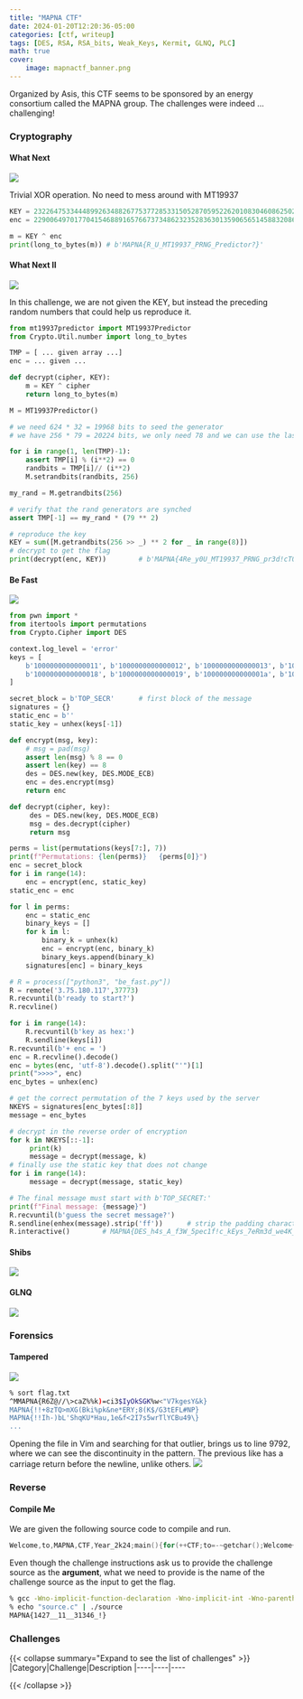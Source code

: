 ```yaml
---
title: "MAPNA CTF"
date: 2024-01-20T12:20:36-05:00
categories: [ctf, writeup]
tags: [DES, RSA, RSA_bits, Weak_Keys, Kermit, GLNQ, PLC]
math: true
cover:
    image: mapnactf_banner.png
---
```


Organized by Asis, this CTF seems to be sponsored by an energy consortium called the MAPNA group. The challenges were indeed ... challenging!
<!--more-->

### Cryptography

#### What Next
![](2024-01-21-13-07-05.png)

Trivial XOR operation. No need to mess around with MT19937
```python
KEY = 23226475334448992634882677537728533150528705952262010830460862502359965393545
enc = 2290064970177041546889165766737348623235283630135906565145883208626788551598431732

m = KEY ^ enc
print(long_to_bytes(m)) # b'MAPNA{R_U_MT19937_PRNG_Predictor?}'
```
#### What Next II
![](2024-01-21-13-07-35.png)

In this challenge, we are not given the KEY, but instead the preceding random numbers that could help us reproduce it. 

```python
from mt19937predictor import MT19937Predictor
from Crypto.Util.number import long_to_bytes

TMP = [ ... given array ...]
enc = ... given ...

def decrypt(cipher, KEY):
    m = KEY ^ cipher
    return long_to_bytes(m)

M = MT19937Predictor()

# we need 624 * 32 = 19968 bits to seed the generator
# we have 256 * 79 = 20224 bits, we only need 78 and we can use the last one as validation

for i in range(1, len(TMP)-1):
    assert TMP[i] % (i**2) == 0
    randbits = TMP[i]// (i**2)
    M.setrandbits(randbits, 256)

my_rand = M.getrandbits(256)

# verify that the rand generators are synched
assert TMP[-1] == my_rand * (79 ** 2)

# reproduce the key 
KEY = sum([M.getrandbits(256 >> _) ** 2 for _ in range(8)]) 
# decrypt to get the flag
print(decrypt(enc, KEY))        # b'MAPNA{4Re_y0U_MT19937_PRNG_pr3d!cT0r_R3ven9E_4057950503c1e3992}'
```

#### Be Fast
![](2024-01-21-13-07-56.png)


```python 
from pwn import * 
from itertools import permutations
from Crypto.Cipher import DES

context.log_level = 'error'
keys = [
    b'1000000000000011', b'1000000000000012', b'1000000000000013', b'1000000000000014', b'1000000000000015', b'1000000000000016', b'1000000000000017',
    b'1000000000000018', b'1000000000000019', b'100000000000001a', b'100000000000001b', b'100000000000001c', b'100000000000001d', b'1111111111111111',
]

secret_block = b'TOP_SECR'      # first block of the message
signatures = {}
static_enc = b''
static_key = unhex(keys[-1])

def encrypt(msg, key):
	# msg = pad(msg)
	assert len(msg) % 8 == 0
	assert len(key) == 8
	des = DES.new(key, DES.MODE_ECB)
	enc = des.encrypt(msg)
	return enc

def decrypt(cipher, key):
     des = DES.new(key, DES.MODE_ECB)
     msg = des.decrypt(cipher)
     return msg

perms = list(permutations(keys[7:], 7))
print(f"Permutations: {len(perms)}   {perms[0]}")
enc = secret_block
for i in range(14):
    enc = encrypt(enc, static_key)
static_enc = enc

for l in perms:
    enc = static_enc
    binary_keys = []
    for k in l: 
        binary_k = unhex(k)
        enc = encrypt(enc, binary_k)
        binary_keys.append(binary_k)
    signatures[enc] = binary_keys

# R = process(["python3", "be_fast.py"])
R = remote('3.75.180.117',37773)
R.recvuntil(b'ready to start?')
R.recvline()

for i in range(14):
    R.recvuntil(b'key as hex:')
    R.sendline(keys[i])
R.recvuntil(b'+ enc = ')
enc = R.recvline().decode()
enc = bytes(enc, 'utf-8').decode().split("'")[1]
print(">>>>", enc)
enc_bytes = unhex(enc)

# get the correct permutation of the 7 keys used by the server
NKEYS = signatures[enc_bytes[:8]]
message = enc_bytes

# decrypt in the reverse order of encryption
for k in NKEYS[::-1]:
     print(k)
     message = decrypt(message, k)
# finally use the static key that does not change
for i in range(14):
     message = decrypt(message, static_key)

# The final message must start with b'TOP_SECRET:'
print(f"Final message: {message}")
R.recvuntil(b'guess the secret message?')
R.sendline(enhex(message).strip('ff'))      # strip the padding characters 
R.interactive()        # MAPNA{DES_h4s_A_f3W_5pec1f!c_kEys_7eRm3d_we4K_k3Ys_And_Sem1-wE4k_KeY5!}
```
#### Shibs
![](2024-01-21-13-08-25.png)

#### GLNQ
![](2024-01-21-13-11-47.png)

### Forensics
#### Tampered
![](2024-01-21-13-08-59.png)
```bash
% sort flag.txt
^MMAPNA{R6Z@//\>caZ%%k)=ci3$IyOkSGK%w<"V7kgesY&k}
MAPNA{!!+8zTQ>mXG(Bki%pk&ne*ERY;8(K$/G3tEFL#NP}
MAPNA{!!Ih-)bL'ShqKU*Hau,1e&f<2I7s5wrTlYCBu49\}
...
```
Opening the file in Vim and searching for that outlier, brings us to line 9792, where we can see the discontinuity in the pattern. The previous like has a carriage return before the newline, unlike others.
![](2024-01-21-13-37-51.png)

### Reverse
#### Compile Me
We are given the following source code to compile and run. 
```c
Welcome,to,MAPNA,CTF,Year_2k24;main(){for(++CTF;to=-~getchar();Welcome+=11==to,Year_2k24++)CTF=to>0xe^012>to&&'`'^to^65?!to:!CTF?++MAPNA:CTF;printf("MAPNA{%4d__%d__%d_!}\n",(to+20)^(Welcome+24)+1390,MAPNA+=(!CTF&&Year_2k24)+10,Year_2k24+31337);}
```
Even though the challenge instructions ask us to provide the challenge source as the **argument**, what we need to provide is the name of the challenge source as the input to get the flag.
```bash
% gcc -Wno-implicit-function-declaration -Wno-implicit-int -Wno-parentheses -o source source.c
% echo "source.c" | ./source 
MAPNA{1427__11__31346_!}
```

### Challenges
{{< collapse summary="Expand to see the list of challenges" >}}
|Category|Challenge|Description
|----|----|----

{{< /collapse >}}
